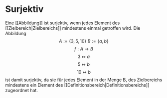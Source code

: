 # Surjektiv
Eine [[Abbildung]] ist surjektiv, wenn jedes Element des [[Zielbereich|Zielbereichs]] mindestens einmal getroffen wird. Die Abbildung
$$A:=\{3,5,10\}\ B:=\{a,b\}$$
$$f:A\rightarrow B$$
$$3\mapsto a$$
$$5\mapsto b$$
$$10\mapsto b$$
ist damit surjektiv, da sie für jedes Element in der Menge B, des Zielbereichs mindestens ein Element des [[Definitionsbereich|Definitionsbereichs]] zugeordnet hat.